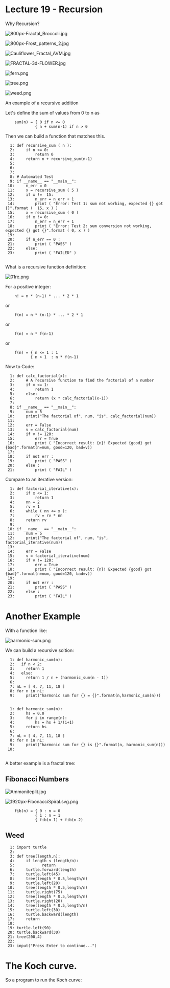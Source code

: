 

<style>
.pagebreak { page-break-before: always; }
.half { height: 200px; }
</style>
<style>
.pagebreak { page-break-before: always; }
.half { height: 200px; }
.markdown-body {
	font-size: 12px;
}
.markdown-body td {
	font-size: 12px;
}
</style>


# Lecture 19 - Recursion

Why Recursion?

![800px-Fractal_Broccoli.jpg](800px-Fractal_Broccoli.jpg)

![800px-Frost_patterns_2.jpg](800px-Frost_patterns_2.jpg)


![Cauliflower_Fractal_AVM.jpg](Cauliflower_Fractal_AVM.jpg)

![FRACTAL-3d-FLOWER.jpg](FRACTAL-3d-FLOWER.jpg)

![fern.png](fern.png)

![tree.png](tree.png)

![weed.png](weed.png)


<div class="pagebreak"></div>

An example of a recursive addition

Let's define the sum of values from 0 to n as

```
    sum(n) = { 0 if n <= 0
             { n + sum(n-1) if n > 0
```

Then we can build a function that matches this.

```
  1: def recursive_sum ( n ):
  2:     if n <= 0:
  3:         return 0
  4:     return n + recursive_sum(n-1)
  5: 
  6: 
  7: 
  8: # Automated Test
  9: if __name__ == "__main__":
 10:     n_err = 0
 11:     x = recursive_sum ( 5 )
 12:     if x !=  15:
 13:         n_err = n_err + 1
 14:         print ( "Error: Test 1: sum not working, expected {} got {}".format (  15, x ) )
 15:     x = recursive_sum ( 0 )
 16:     if x != 0:
 17:         n_err = n_err + 1
 18:         print ( "Error: Test 2: sum conversion not working, expected {} got {}".format ( 0, x ) )
 19: 
 20:     if n_err == 0 :
 21:         print ( "PASS" )
 22:     else:
 23:         print ( "FAILED" )


```


What is a recursive function definition:

![01re.png](01re.png)

For a positive integer:

```
    n! = n * (n-1) * ... * 2 * 1
```

or

```
    f(n) = n * (n-1) * ... * 2 * 1
```

or

```
    f(n) = n * f(n-1)
```

or

```
    f(n) = { n <= 1 : 1
           { n > 1  : n * f(n-1)
```

Now to Code:

```
  1: def calc_factorial(x):
  2:     # A recursive function to find the factorial of a number
  3:     if x <= 1:
  4:         return 1
  5:     else:
  6:         return (x * calc_factorial(x-1))
  7: 
  8: if __name__ == "__main__": 
  9:     num = 5
 10:     print("The factorial of", num, "is", calc_factorial(num))        
 11: 
 12:     err = False
 13:     v = calc_factorial(num) 
 14:     if v != 120:
 15:         err = True
 16:         print ( "Incorrect result: {n}! Expected {good} got {bad}".format(n=num, good=120, bad=v))
 17: 
 18:     if not err :
 19:         print ( "PASS" )
 20:     else :
 21:         print ( "FAIL" )

```

Compare to an iterative version:


```
  1: def factorial_iterative(x):
  2:     if x <= 1:
  3:         return 1
  4:     nn = 2
  5:     rv = 1
  6:     while ( nn <= x ):
  7:         rv = rv * nn
  8:     return rv
  9: 
 10: if __name__ == "__main__": 
 11:     num = 5
 12:     print("The factorial of", num, "is", factorial_iterative(num))        
 13: 
 14:     err = False
 15:     v = factorial_iterative(num) 
 16:     if v != 120:
 17:         err = True
 18:         print ( "Incorrect result: {n}! Expected {good} got {bad}".format(n=num, good=120, bad=v))
 19: 
 20:     if not err :
 21:         print ( "PASS" )
 22:     else :
 23:         print ( "FAIL" )

```


# Another  Example 

With a function like:

![harmonic-sum.png](harmonic-sum.png)

We can build a recursive soltion:

```
  1: def harmonic_sum(n):
  2:   if n < 2:
  3:     return 1
  4:   else:
  5:     return 1 / n + (harmonic_sum(n - 1))
  6:     
  7: nL = [ 4, 7, 11, 18 ]
  8: for n in nL:
  9:     print("harmonic sum for {} = {}".format(n,harmonic_sum(n)))


```

```
  1: def harmonic_sum(n):
  2:     hs = 0.0
  3:     for i in range(n):
  4:         hs = hs + 1/(i+1)
  5:     return hs
  6:  
  7: nL = [ 4, 7, 11, 18 ]
  8: for n in nL:
  9:     print("harmonic sum for {} is {}".format(n, harmonic_sum(n)))
 10: 


```













A better example is a fractal tree:


## Fibonacci Numbers

![Ammoniteplit.jpg](Ammoniteplit.jpg)

![1920px-FibonacciSpiral.svg.png](1920px-FibonacciSpiral.svg.png)

```
    fib(n) = { 0 : n = 0
             { 1 : n = 1
             { fib(n-1) + fib(n-2)
```


<div class="pagebreak"></div>

## Weed



```
  1: import turtle 
  2: 
  3: def tree(length,n):
  4:     if length < (length/n):
  5:            return
  6:     turtle.forward(length)
  7:     turtle.left(45)
  8:     tree(length * 0.5,length/n)
  9:     turtle.left(20)
 10:     tree(length * 0.5,length/n)
 11:     turtle.right(75)
 12:     tree(length * 0.5,length/n)
 13:     turtle.right(20)
 14:     tree(length * 0.5,length/n)
 15:     turtle.left(30)
 16:     turtle.backward(length)
 17:     return
 18: 
 19: turtle.left(90)
 20: turtle.backward(30)
 21: tree(200,4)
 22: 
 23: input("Press Enter to continue...")

```

<div class="pagebreak"></div>

# The Koch curve.

So a program to run the Koch curve:

```

```
